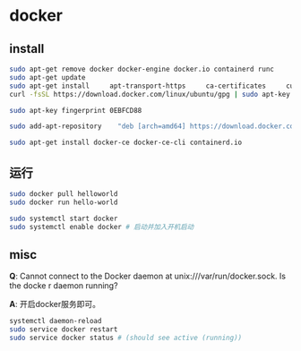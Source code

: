 # docker

## install



```bash
sudo apt-get remove docker docker-engine docker.io containerd runc
sudo apt-get update
sudo apt-get install     apt-transport-https     ca-certificates     curl     gnupg-agent     software-properties-common
curl -fsSL https://download.docker.com/linux/ubuntu/gpg | sudo apt-key add -

sudo apt-key fingerprint 0EBFCD88

sudo add-apt-repository    "deb [arch=amd64] https://download.docker.com/linux/ubuntu  $(lsb_release -cs)   stable"

sudo apt-get install docker-ce docker-ce-cli containerd.io


```



## 运行

``` bash
sudo docker pull helloworld
sudo docker run hello-world

sudo systemctl start docker
sudo systemctl enable docker # 启动并加入开机启动
```



## misc



**Q**:  Cannot connect to the Docker daemon at unix:///var/run/docker.sock. Is the docke
r daemon running?        

**A**:  开启docker服务即可。

``` bash
systemctl daemon-reload
sudo service docker restart
sudo service docker status # (should see active (running))
```

